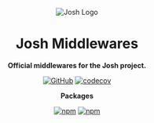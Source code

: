 <div align="center">

![Josh Logo](https://evie.codes/josh-light.png)

# Josh Middlewares

**Official middlewares for the Josh project.**

[![GitHub](https://img.shields.io/github/license/josh-development/middlewares)](https://github.com/josh-development/middlewares/blob/main/LICENSE)
[![codecov](https://codecov.io/gh/josh-development/middlewares/branch/main/graph/badge.svg?token=JnJcjxqT3k)](https://codecov.io/gh/josh-development/middlewares)

**Packages**

[![npm](https://img.shields.io/npm/v/@joshdb/auto-ensure?color=crimson&logo=npm&style=flat-square&label=@joshdb/auto-ensure)](https://www.npmjs.com/package/@joshdb/auto-ensure)
[![npm](https://img.shields.io/npm/v/@joshdb/schema?color=crimson&logo=npm&style=flat-square&label=@joshdb/schema)](https://www.npmjs.com/package/@joshdb/schema)

</div>
